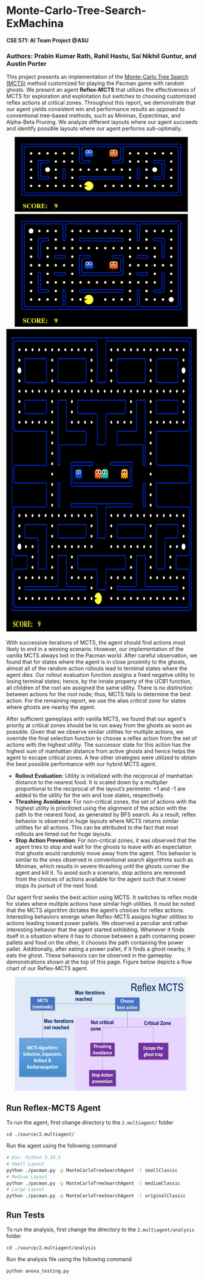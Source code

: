 # Monte-Carlo-Tree-Search-ExMachina
**CSE 571: AI Team Project @ASU**
### Authors: Prabin Kumar Rath, Rahil Hastu, Sai Nikhil Guntur, and Austin Porter

This project presents an implementation of the [Monte-Carlo Tree Search (MCTS)](https://en.wikipedia.org/wiki/Monte_Carlo_tree_search) method customized for playing the Pacman game with random ghosts. We present an agent **Reflex-MCTS** that utilizes the effectiveness of MCTS for exploration and exploitation but switches to choosing customized reflex actions at critical zones. Throughout this report, we demonstrate that our agent yields consistent win and performance results as opposed to conventional tree-based methods, such as Minimax, Expectimax, and Alpha-Beta Pruning. We analyze different layouts where our agent succeeds and identify possible layouts where our agent performs sub-optimally.

<p align="center">
  <img width="460" height="200" src="gifs/win_small.gif">
  <img width="460" height="300" src="gifs/win_medium.gif">
  <img width="920" height="800" src="gifs/win_large.gif">
</p>

With successive iterations of MCTS, the agent should find actions most likely to end in a winning scenario. However, our implementation of the vanilla MCTS always lost in the Pacman world. After careful observation, we found that  for states where the agent is in close proximity to the ghosts, almost all of the random action rollouts lead to terminal states where the agent dies. Our rollout evaluation function assigns a fixed negative utility to losing terminal states; hence, by the innate property of the UCB1 function, all children of the root are assigned the same utility. There is no distinction between actions for the root node; thus, MCTS fails to determine the best action. For the remaining report, we use the alias *critical zone* for states where ghosts are nearby the agent.

After sufficient gameplays with vanilla MCTS, we found that our agent's priority at critical zones should be to run away from the ghosts as soon as possible. Given that we observe similar utilities for multiple actions, we override the final selection function to choose a reflex action from the set of actions with the highest utility. The successor state for this action has the highest sum of manhattan distance from active ghosts and hence helps the agent to escape critical zones. A few other strategies were utilized to obtain the best possible performance with our hybrid MCTS agent.

- **Rollout Evaluation**: Utility is initialized with the reciprocal of manhattan distance to the nearest food. It is scaled down by a multiplier proportional to the reciprocal of the layout’s perimeter. +1 and -1 are added to the utility for the win and lose states, respectively.
- **Thrashing Avoidance**: For non-critical zones, the set of actions with the highest utility is prioritized using the alignment of the action with the path to the nearest food, as generated by BFS search. As a result, reflex behavior is observed in huge layouts where MCTS returns similar utilities for all actions. This can be attributed to the fact that most rollouts are timed out for huge layouts. 
- **Stop Action Prevention**: For non-critical zones, it was observed that the agent tries to stop and wait for the ghosts to leave with an expectation that ghosts would randomly move away from the agent. This behavior is similar to the ones observed in conventional search algorithms such as Minimax, which results in severe thrashing until the ghosts corner the agent and kill it. To avoid such a scenario, stop actions are removed from the choices of actions available for the agent such that it never stops its pursuit of the next food. 

Our agent first seeks the best action using MCTS. It switches to reflex mode for states where multiple actions have similar high utilities. It must be noted that the MCTS algorithm dictates the agent’s choices for reflex actions. Interesting behaviors emerge when Reflex-MCTS assigns higher utilities to actions leading toward power pallets. We observed a peculiar and rather interesting behavior that the agent started exhibiting. Whenever it finds itself in a situation where it has to choose between a path containing power pallets and food on the other, it chooses the path containing the power pallet. Additionally, after eating a power pallet, if it finds a ghost nearby, it eats the ghost. These behaviors can be observed in the gameplay demonstrations shown at the top of this page. Figure below depicts a flow chart of our Reflex-MCTS agent.

<p align="center">
  <img width="460" height="300" src="gifs/flow_chart.jpeg">
</p>

## Run Reflex-MCTS Agent
To run the agent, first change directory to the `2.multiagent/` folder
```
cd ./source/2.multiagent/
```
Run the agent using the following command
```bash
# Env: Python 3.10.5
# Small Layout
python ./pacman.py -p MonteCarloTreeSearchAgent -l smallClassic
# Medium Layout
python ./pacman.py -p MonteCarloTreeSearchAgent -l mediumClassic
# Large Layout
python ./pacman.py -p MonteCarloTreeSearchAgent -l originalClassic
```
## Run Tests
To run the analysis, first change the directory to the `2.multiagent/analysis` folder
```
cd ./source/2.multiagent/analysis
```
Run the analysis file using the following command
```
python anova_testing.py
```
